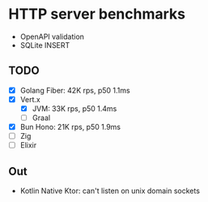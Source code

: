 # HTTP server benchmarks

- OpenAPI validation
- SQLite INSERT

## TODO

- [x] Golang Fiber: 42K rps, p50 1.1ms
- [x] Vert.x
  - [x] JVM: 33K rps, p50 1.4ms
  - [ ] Graal
- [x] Bun Hono: 21K rps, p50 1.9ms
- [ ] Zig
- [ ] Elixir

## Out

- Kotlin Native Ktor: can't listen on unix domain sockets
